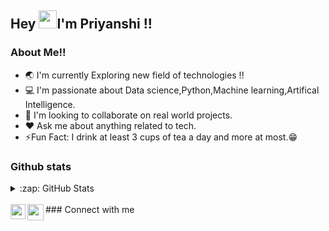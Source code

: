 ## Hey <img src="https://github.com/TheDudeThatCode/TheDudeThatCode/blob/master/Assets/Hi.gif" width="29px">I'm Priyanshi !!

### About Me!!

- 🌏 I'm currently Exploring new field of technologies !!
- 💻 I'm passionate about Data science,Python,Machine learning,Artifical Intelligence.
- 👯 I'm looking to collaborate on real world projects.
- ♥️  Ask me about anything related to tech.
- ⚡Fun Fact: I drink at least 3 cups of tea a day and more at most.😁

### Github stats 

<details>
<summary>:zap: GitHub Stats</summary>
<img align="left" alt="priyanshi's GitHub Stats" src="https://github-readme-stats.codestackr.vercel.app/api?username=priyanshipatel248&show_icons=true&hide_border=true" />
</details>

</br>
### Connect with me
<a href="https://www.linkedin.com/in/priyanshipatel248/">
  <img align="left" width="24px" src="https://cdn.jsdelivr.net/npm/simple-icons@v3/icons/linkedin.svg"  />
</a>
<a href="https://www.linkedin.com/in/priyanshipatel248/">
  <img align="left" width="26px" src="https://cdn.jsdelivr.net/npm/simple-icons@v3/icons/medium.svg" />
</a>
